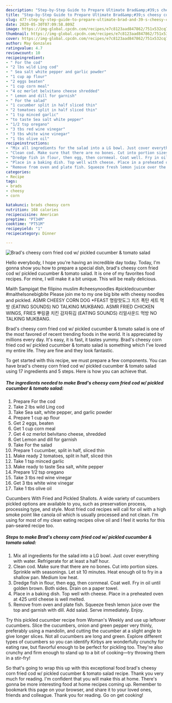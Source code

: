 ```yaml
---
description: "Step-by-Step Guide to Prepare Ultimate Brad&amp;#39;s cheesy corn fried cod w/ pickled cucumber &amp;amp; tomato salad"
title: "Step-by-Step Guide to Prepare Ultimate Brad&amp;#39;s cheesy corn fried cod w/ pickled cucumber &amp;amp; tomato salad"
slug: 477-step-by-step-guide-to-prepare-ultimate-brad-and-39-s-cheesy-corn-fried-cod-w-pickled-cucumber-and-amp-tomato-salad
date: 2020-05-30T07:09:58.809Z
image: https://img-global.cpcdn.com/recipes/e7c8123aad847862/751x532cq70/brads-cheesy-corn-fried-cod-w-pickled-cucumber-tomato-salad-recipe-main-photo.jpg
thumbnail: https://img-global.cpcdn.com/recipes/e7c8123aad847862/751x532cq70/brads-cheesy-corn-fried-cod-w-pickled-cucumber-tomato-salad-recipe-main-photo.jpg
cover: https://img-global.cpcdn.com/recipes/e7c8123aad847862/751x532cq70/brads-cheesy-corn-fried-cod-w-pickled-cucumber-tomato-salad-recipe-main-photo.jpg
author: May Gonzales
ratingvalue: 4.7
reviewcount: 10
recipeingredient:
- " For the cod"
- "2 lbs wild Ling cod"
- " Sea salt white pepper and garlic powder"
- "1 cup ap flour"
- "2 eggs beaten"
- "1 cup corn meal"
- "4 oz merlot belvitano cheese shredded"
- " Lemon and dill for garnish"
- " For the salad"
- "1 cucumber split in half sliced thin"
- "2 tomatoes split in half sliced thin"
- "1 tsp minced garlic"
- "to taste Sea salt white pepper"
- "1/2 tsp oregano"
- "3 tbs red wine vinegar"
- "3 tbs white wine vinegar"
- "1 tbs olive oil"
recipeinstructions:
- "Mix all ingredients for the salad into a LG bowl. Just cover everything with water. Refrigerate for at least a half hour."
- "Clean cod. Make sure that there are no bones. Cut into portion sizes. Sprinkle with seasonings. Let sit 10 minutes. Heat enough oil to fry in a shallow pan. Medium low heat."
- "Dredge fish in flour, then egg, then cornmeal. Coat well. Fry in oil until golden brown. Both sides. Drain on a paper towel."
- "Place in a baking dish. Top well with cheese. Place in a preheated oven at 425 until cheese is well melted."
- "Remove from oven and plate fish. Squeeze fresh lemon juice over the top and garnish with dill. Add salad. Serve immediately. Enjoy."
categories:
- Recipe
tags:
- brads
- cheesy
- corn

katakunci: brads cheesy corn 
nutrition: 168 calories
recipecuisine: American
preptime: "PT34M"
cooktime: "PT51M"
recipeyield: "1"
recipecategory: Dinner

---
```



![Brad&#39;s cheesy corn fried cod w/ pickled cucumber &amp; tomato salad](https://img-global.cpcdn.com/recipes/e7c8123aad847862/751x532cq70/brads-cheesy-corn-fried-cod-w-pickled-cucumber-tomato-salad-recipe-main-photo.jpg)

Hello everybody, I hope you're having an incredible day today. Today, I'm gonna show you how to prepare a special dish, brad&#39;s cheesy corn fried cod w/ pickled cucumber &amp; tomato salad. It is one of my favorites food recipes. For mine, I will make it a bit unique. This will be really delicious.

Maith Sampigat the filipino muslim #cheesynoodles #pickledcucumber #maithelsonebigbite Please join me to my one big bite with cheesy noodles and pickled. ASMR CHEESY CORN DOG *FEAST 명랑핫도그 치즈 폭탄 세트 먹방 (EATING SOUNDS) NO TALKING MUKBANG. ASMR FRIED CHICKEN WINGS, FRIES 뿌링클 치킨 감자튀김 (EATING SOUNDS) 리얼사운드 먹방 NO TALKING MUKBANG.

Brad&#39;s cheesy corn fried cod w/ pickled cucumber &amp; tomato salad is one of the most favored of recent trending foods in the world. It is appreciated by millions every day. It's easy, it is fast, it tastes yummy. Brad&#39;s cheesy corn fried cod w/ pickled cucumber &amp; tomato salad is something which I've loved my entire life. They are fine and they look fantastic.


To get started with this recipe, we must prepare a few components. You can have brad&#39;s cheesy corn fried cod w/ pickled cucumber &amp; tomato salad using 17 ingredients and 5 steps. Here is how you can achieve that.

<!--inarticleads1-->

##### The ingredients needed to make Brad&#39;s cheesy corn fried cod w/ pickled cucumber &amp; tomato salad:

1. Prepare  For the cod
1. Take 2 lbs wild Ling cod
1. Take  Sea salt, white pepper, and garlic powder
1. Prepare 1 cup ap flour
1. Get 2 eggs, beaten
1. Get 1 cup corn meal
1. Get 4 oz merlot belvitano cheese, shredded
1. Get  Lemon and dill for garnish
1. Take  For the salad
1. Prepare 1 cucumber, split in half, sliced thin
1. Make ready 2 tomatoes, split in half, sliced thin
1. Take 1 tsp minced garlic
1. Make ready to taste Sea salt, white pepper
1. Prepare 1/2 tsp oregano
1. Take 3 tbs red wine vinegar
1. Get 3 tbs white wine vinegar
1. Take 1 tbs olive oil


Cucumbers With Fried and Pickled Shallots. A wide variety of cucumbers pickled options are available to you, such as preservation process, processing type, and style. Most fried cod recipes will call for oil with a high smoke point like canola oil which is usually processed and not clean. I&#39;m using for most of my clean eating recipes olive oil and I feel it works for this pan-seared recipe too. 

<!--inarticleads2-->

##### Steps to make Brad&#39;s cheesy corn fried cod w/ pickled cucumber &amp; tomato salad:

1. Mix all ingredients for the salad into a LG bowl. Just cover everything with water. Refrigerate for at least a half hour.
1. Clean cod. Make sure that there are no bones. Cut into portion sizes. Sprinkle with seasonings. Let sit 10 minutes. Heat enough oil to fry in a shallow pan. Medium low heat.
1. Dredge fish in flour, then egg, then cornmeal. Coat well. Fry in oil until golden brown. Both sides. Drain on a paper towel.
1. Place in a baking dish. Top well with cheese. Place in a preheated oven at 425 until cheese is well melted.
1. Remove from oven and plate fish. Squeeze fresh lemon juice over the top and garnish with dill. Add salad. Serve immediately. Enjoy.


Try this pickled cucumber recipe from Woman&#39;s Weekly and use up leftover cucumbers. Slice the cucumbers, onion and green pepper very thinly, preferably using a mandolin, and cutting the cucumber at a slight angle to give longer slices. Not all cucumbers are long and green. Explore different types of cucumbers so you can identify Kirbys are wonderfully crunchy for eating raw, but flavorful enough to be perfect for pickling too. They&#39;re also crunchy and firm enough to stand up to a bit of cooking—try throwing them in a stir-fry! 

So that's going to wrap this up with this exceptional food brad&#39;s cheesy corn fried cod w/ pickled cucumber &amp; tomato salad recipe. Thank you very much for reading. I'm confident that you will make this at home. There's gonna be more interesting food at home recipes coming up. Remember to bookmark this page on your browser, and share it to your loved ones, friends and colleague. Thank you for reading. Go on get cooking!
